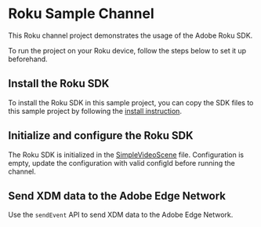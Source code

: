 # Roku Sample Channel

This Roku channel project demonstrates the usage of the Adobe Roku SDK.

To run the project on your Roku device, follow the steps below to set it up beforehand.

## Install the Roku SDK

To install the Roku SDK in this sample project, you can copy the SDK files to this sample project by following the [install instruction](../../Documentation/getting-started.md).

## Initialize and configure the Roku SDK

The Roku SDK is initialized in the [SimpleVideoScene](./components/SimpleVideoScene.brs) file. Configuration is empty, update the configuration with valid configId before running the channel.

## Send XDM data to the Adobe Edge Network

Use the `sendEvent` API to send XDM data to the Adobe Edge Network.
